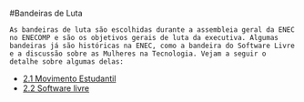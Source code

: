 #Bandeiras de Luta

	As bandeiras de luta são escolhidas durante a assembleia geral da ENEC no ENECOMP e são os objetivos gerais de luta da executiva. Algumas bandeiras já são históricas na ENEC, como a bandeira do Software Livre e a discussão sobre as Mulheres na Tecnologia. Vejam a seguir o detalhe sobre algumas delas:

- [2.1 Movimento Estudantil](me.md)
- [2.2 Software livre](software-livre.md)
